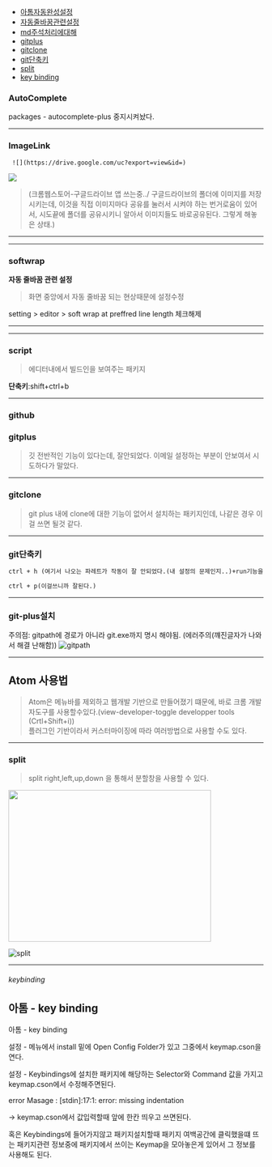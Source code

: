 - [아톰자동완성설정](#autocomplete)
- [자동줄바꿈관련설정](#softwrap)
- [md주석처리에대해](#mdcomment)
- [gitplus](#gitplus)
- [gitclone](#gitclone)
- [git단축키](#git단축키)
- [split](#split)
- [key binding](#keybinding)


### AutoComplete

packages - autocomplete-plus 중지시켜놨다.

---

### ImageLink

```
 ![](https://drive.google.com/uc?export=view&id=)
```
![](https://drive.google.com/uc?export=view&id=1gTBg4CMFx2qbECzwWPHe4KxkDWPoHEyu)

>(크롬웹스토어-구글드라이브 앱 쓰는중../ 구글드라이브의 폴더에 이미지를 저장시키는데, 이것을 직접 이미지마다 공유를 눌러서 시켜야 하는 번거로움이 있어서, 시도끝에 폴더를 공유시키니 알아서 이미지들도 바로공유된다. 그렇게 해놓은 상태.)

---

---
### softwrap

**자동 줄바꿈 관련 설정**

>화면 중앙에서 자동 줄바꿈 되는 현상때문에 설정수정

setting > editor > soft wrap at preffred line length 체크해제

---



---

### script
> 에디터내에서 빌드인을 보여주는 패키지

**단축키**:shift+ctrl+b

---

### github


### gitplus
> 깃 전반적인 기능이 있다는데, 잘안되었다. 이메일 설정하는 부분이 안보여서 시도하다가 말았다.

---

###	gitclone
> git plus 내에 clone에 대한 기능이 없어서 설치하는 패키지인데,
나같은 경우 이걸 쓰면 될것 같다.

---

### git단축키

```html
ctrl + h (여기서 나오는 파레트가 작동이 잘 안되었다.(내 설정의 문제인지..)+run기능을 쓰면 직접 bash처럼 명령어를 입력할 수 있는것 같다.)   

ctrl + p(이걸쓰니까 잘된다.)
```

---


### git-plus설치

주의점: gitpath에 경로가 아니라 git.exe까지 명시 해야됨. (에러주의(꺠진글자가 나와서 해결 난해함))
![gitpath](https://drive.google.com/uc?export=view&id=1yLs8fJiex3OGn-v4kmGZ26RQ4Snf8E-c)

---

## Atom 사용법

> Atom은 메뉴바를 제외하고 웹개발 기반으로 만들어졌기 떄문에, 바로 크롬 개발자도구를 사용할수있다.(view-developer-toggle developper tools (Crtl+Shift+i))  
플러그인 기반이라서 커스터마이징에 따라 여러방법으로 사용할 수도 있다.

---



### split
>split right,left,up,down 을 통해서 분할창을 사용할 수 있다.

<img src="https://drive.google.com/uc?export=view&id=1k9uZ45bnK0rtH41iI8BlDeGRip5lUXQe" width="400" height="300" />

![split](https://drive.google.com/uc?export=view&id=1tUq7_bKgVwqhWGdS8UO70ymCajSIcUgR)

---


###### keybinding

아톰 - key binding
-

아톰 - key binding

설정 - 메뉴에서 install 밑에 Open Config Folder가 있고 그중에서 keymap.cson을 연다.

설정 - Keybindings에 설치한 패키지에 해당하는 Selector와 Command 값을 가지고 keymap.cson에서 수정해주면된다.

error Masage : [stdin]:17:1: error: missing indentation

-> keymap.cson에서 값입력할때 앞에 한칸 띄우고 쓰면된다.

혹은 Keybindings에 들어가지않고 패키지설치할때
패키지 여백공간에 클릭했을떄 뜨는 패키지관련 정보중에 패키지에서 쓰이는 Keymap을 모아놓은게 있어서 그 정보를 사용해도 된다.
